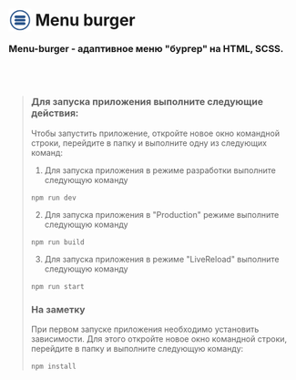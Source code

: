 # <a href="https://github.com/SeniorIgor/Menu-Burger#menu-burger"><img src="https://github.com/SeniorIgor/Menu-Burger/blob/master/for-readmy.svg" alt="menu-burger" width="40" height="auto" style="margin-bottom: -10px;"/></a> Menu burger
### Menu-burger - адаптивное меню "бургер" на HTML, SCSS.

<br>
<br>
  
> ### Для запуска приложения выполните следующие действия:
> Чтобы запустить приложение, откройте новое окно командной строки, перейдите в папку и выполните одну из следующих команд:
> 1. Для запуска приложения в режиме разработки выполните следующую команду
> ```
> npm run dev
> ```  
>
> 2. Для запуска приложения в "Production" режиме выполните следующую команду
> ```
> npm run build
> ```  
>
> 3. Для запуска приложения в режиме "LiveReload" выполните следующую команду
> ```
> npm run start
> ```  
>
>  
> ### На заметку
> При первом запуске приложения необходимо установить зависимости. Для этого откройте новое окно командной строки, перейдите в папку и выполните следующую команду:
> ```
> npm install
> ```  
